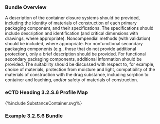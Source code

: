 ### Bundle Overview
 A description of the container closure systems should be provided, including the identity of materials of construction of each primary packaging component, and their specifications. The specifications should include description and identification (and critical dimensions with drawings, where appropriate). Noncompendial methods (with validation) should be included, 
where appropriate. For nonfunctional secondary packaging components (e.g., those that do not provide additional protection), only a brief description should be provided. For functional secondary packaging components, additional information should be provided. The suitability should be discussed with respect to, for example, choice of materials, protection from moisture and light, compatibility of the materials of construction with the drug substance, including sorption to container and leaching, and/or safety of materials of construction.

 
### eCTD  Heading 3.2.S.6 Profile Map
<div>{%include SubstanceContainer.svg%}</div>

### Example 3.2.S.6 Bundle